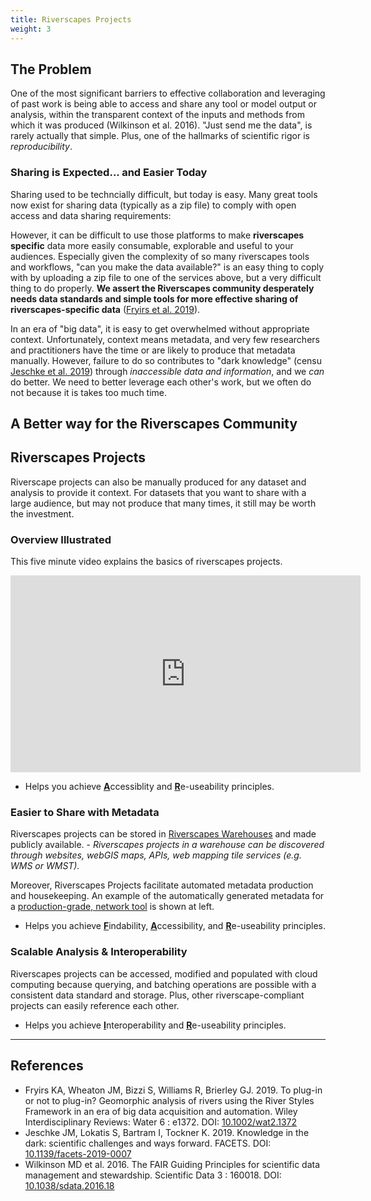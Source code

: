 ```yaml
---
title: Riverscapes Projects
weight: 3
---
```

## The Problem
One of the most significant barriers to effective collaboration and leveraging of past work is being able to access and share any tool or model output or analysis, within the transparent context of the inputs and methods from which it was produced (Wilkinson et al. 2016).  "Just send me the data", is rarely actually that simple. Plus, one of the hallmarks of scientific rigor is *reproducibility*. 

### <i class="fa fa-share-alt" aria-hidden="true"></i> Sharing is Expected... and Easier Today
Sharing used to be techncially difficult, but today is easy. Many great tools now exist for sharing data (typically as a zip <i class="fa fa-file-archive-o" aria-hidden="true"></i> file) to comply with open access and data sharing requirements:
<!-- TODO <div align="center">
<a href="https://zenodo.org/" ><img src="/images/logos/zenodo.png"> &nbsp;</a>  
<a href="https://figshare.com/">   &nbsp; &nbsp;<img src="/images/logos/figshare-logo_150.png">  </a>
<a href="https://www.hydroshare.org/" width="200">   &nbsp; &nbsp; &nbsp;<img src="/images/logos/hydroshare.png"></a>
</div> -->

However, it can be difficult to use those platforms to make **riverscapes specific** data more easily consumable, explorable and useful to your audiences. Especially given the complexity of so many riverscapes tools and workflows, "can you make the data available?" is an easy thing to coply with by uploading a zip file to one of the services above, but a very difficult thing to do properly. **We assert the Riverscapes community desperately needs data standards and simple tools for more effective sharing of riverscapes-specific data** ([Fryirs et al. 2019](http://dx.doi.org/10.1002/wat2.1372)). 

<!-- TODO <div align="center">
	<img src="/images/data/CanIGetData.png">
</div> -->

In an era of "big data", it is easy to get overwhelmed without appropriate context. Unfortunately, context means metadata, and very few researchers and practitioners have the time or are likely to produce that metadata manually. However, failure to do so contributes to "dark knowledge" (censu [Jeschke et al. 2019](https://dx.doi.org/10.1139/facets-2019-0007)) through *inaccessible data and information*, and we *can* do better. We need to better leverage each other's work, but we often do not because it is takes too much time.

## A Better way for the Riverscapes Community

<!-- TODO <div class="row small-up-2 medium-up-2">
  <div class="column">
    <div class="card">
      <div class="card-section">
        <h4>GOALS</h4>
        <img class="float-right" src="/images/data/RiverscapesProject_48.png">
        <ol>
        <li>Make it <b>easier to produce, curate and organize riverscapes analyses</b> in the context of the inputs and intermediates they were produced from. - i.e. make exploreable in <a href="https://rave.riverscapes.xyz">RAVE</a> </li> 
        <li> <i class="fa fa-share-alt" aria-hidden="true"></i> Foster transparency, reproducibility and sharing of riverscapes data and analyses. </li>
         <li>Simplify ability for tool users to make tool outputs <b>F-A-I-R</b> or at least <b>F-A-R</b> </li>
        </ol>
      </div>
    </div>
  </div>

</div> -->
<!-- TODO To achieve the above goals, we propose packaging data as  **riverscapes projects** <img  src="/images/data/RiverscapesProject_24.png">. This helps both the developer and the tool user grow their audiences for their tools -->

<!-- TODO One way of achieve the third goal of packaging analyses as  **riverscapes projects** <img  src="/images/data/RiverscapesProject_24.png"> is to facilitate the contribution of Riverscapes Data  to a [**DATA** Warehouses](/Data_Warehouses) for sharing <i class="fa fa-share-alt" aria-hidden="true"></i> and achieve **F**-**A**-**I**-**R**.  With our [RAVE tools](https://rave.riverscapes.xyz) and [Warehouse](](/Data_Warehouses) ) we strive to make it easy to contribute your data as a riverscapes project , which are:
- [**F**](https://force11.org/info/the-fair-data-principles/#elementor-toc__heading-anchor-2)indable,  
-   [**A**](https://force11.org/info/the-fair-data-principles/#elementor-toc__heading-anchor-3)ccessible, and
-    *ideally* [**I**](https://force11.org/info/the-fair-data-principles/#elementor-toc__heading-anchor-4)nteroperable and
-     [**R**](https://force11.org/info/the-fair-data-principles/#elementor-toc__heading-anchor-5)e-useable. 

There are many other platforms and warehouses where full or partial **F**-**A**-**I**-**R** can be achieved (e.g. [zeondo](https://zenodo.org/), [HydroShare](https://www.hydroshare.org/), [FigShare](https://figshare.com/) or [OpenAIRE](https://openaire.com/)). These systems will not necessarily have awareness of what a **riverscapes projects** <img  src="/images/data/RiverscapesProject_24.png"> is, but they can handle uploading the data as a zip file, and at least the F, A and R parts of FAIR. 

Note the **F**-**A**-**I**-**R**, correspond to the **f**indable, **a**ccessible, **i**nteroperable and **r**e-useable [Principles](https://force11.org/info/the-fair-data-principles/) (Wilkinson et al. [2016](https://www.nature.com/articles/sdata201618)), which the RC strives towards and helps facilitate the riverscapes community follow. 
 -->



## Riverscapes Projects 
<!-- TODO <img class="float-right" src="/images/data/ProjectTree_VBET.png"> -->
<!-- TODO We developed a data standard for packaging up riverscapes analyses (i.e. outputs of any [RC compliant tool](/Tools) into **riverscapes projects** <img  src="/images/data/RiverscapesProject_24.png">.  The project data can be navigated through a project tree like shown at right. -->
<!-- TODO 
[Riverscapes-compliant tools](/Tools) <img  src="/images/rc/RiverscapesCompliant_24.png"> automatically produce datasets that we call "projects". Each project is accompanied by metadata documentation in the form of an [XML project file](/Tools/Technical_Reference/Documentation_Standards/Riverscapes_Projects/Project/projectxml.html). These project files have specific requirements and must comply with the [riverscapes project schema](/Tools/Technical_Reference/Documentation_Standards/Riverscapes_Projects/Program/). In addition, the projects have a simple, standardized folder structure in which all data files are saved and or modified to disc (I/O).  -->

Riverscape projects can also be manually produced for any dataset and analysis to provide it context. For datasets that you want to share with a large audience, but may not produce that many times, it still may be worth the investment.



### Overview Illustrated

This five minute video explains the basics of riverscapes projects.

<div class="responsive-embed">
<iframe width="560" height="315" src="https://www.youtube.com/embed/YvWwaFFzulo" frameborder="0" allow="accelerometer; autoplay; encrypted-media; gyroscope; picture-in-picture" allowfullscreen></iframe>
</div>



<!-- TODO ## What are the Benefits of Riverscapes Projects?
Beyond better organization and transparency, the major benefits of riverscapes projects <img  src="/images/data/RiverscapesProject_24.png"> are:
- [Easy Visualization & Exploration in GIS & Web](#easy-visualization-and-exploration-in-gis-and-web)
- [Easier to Share with Metadata](#easier-to-share-with-metadata)
- [Scalable Analyses & Interoperable](#scalable-analysis--interoperability) with other Riverscapes Compliant Tools   -->


<!-- TODO ### Easy Visualization and Exploration in GIS and Web 
Sharing and opening any project in the [RV](http://rave.riverscapes.net/) (Riverscapes Viewer). You can reach GIS audiences with RV in ArcGIS or QGIS, or non-GIS users through WebRV.
<div align="center">
<img  src="/images/data/RS_VBET_Project_WebRAVE.png">
<br><i>Example of WebRV view of a project. You can curate "Views" of collections of layers in your project, or they can add any layer to the map and see it symbolized as you intended it to be visualized. As the curator of your own project type, you can specify this symbology consistently.</i>
</div> -->

- Helps you achieve  [**A**](https://force11.org/info/the-fair-data-principles/#elementor-toc__heading-anchor-3)ccessiblity and [**R**](https://force11.org/info/the-fair-data-principles/#elementor-toc__heading-anchor-5)e-useability principles.


### Easier to Share with Metadata
<!-- TODO <div align="center">
<img align="center" src="/images/data/RV_LayerMetaData.png">
<br><i>All layers have easily viewed Metadata from the Project Tree, which allows tracing back individual layers to their original sources or externally referenced projects.</i>
</div> -->
<!-- TODO <img class="float-right" src="/images/data/Project_VBET_ProjectInfo.png"> The packaging of data into a folder or zip file that can be easily shared, and then opened in any [RV app](http://rave.riverscapes.net) is handy. It ensures that your audience will see the data organized as you want it to be, with the right context, and correct symbology. -->

Riverscapes projects can be stored in [Riverscapes Warehouses](/Data_Warehouses) and made publicly available. - *Riverscapes projects in a warehouse can be discovered through websites,  webGIS maps, APIs, web mapping tile services (e.g. WMS or WMST).*

Moreover, Riverscapes Projects facilitate automated metadata production and housekeeping. An example of the automatically generated metadata for a [production-grade, network tool](http://tools.riverscapes.net) is shown at left.

- Helps you achieve [**F**](https://force11.org/info/the-fair-data-principles/#elementor-toc__heading-anchor-2)indability,   [**A**](https://force11.org/info/the-fair-data-principles/#elementor-toc__heading-anchor-3)ccessibility, and [**R**](https://force11.org/info/the-fair-data-principles/#elementor-toc__heading-anchor-5)e-useability principles. 

### Scalable Analysis & Interoperability
Riverscapes projects can be accessed, modified and populated with cloud computing because querying, and batching operations are possible with a consistent data standard and storage. Plus, other riverscape-compliant projects can easily reference each other. 

- Helps you achieve [**I**](https://force11.org/info/the-fair-data-principles/#elementor-toc__heading-anchor-4)nteroperability and  [**R**](https://force11.org/info/the-fair-data-principles/#elementor-toc__heading-anchor-5)e-useability principles. 

-----------

## References
- Fryirs KA, Wheaton JM, Bizzi S, Williams R, Brierley GJ. 2019. To plug-in or not to plug-in? Geomorphic analysis of rivers using the River Styles Framework in an era of big data acquisition and automation. Wiley Interdisciplinary Reviews: Water 6 : e1372. DOI: [10.1002/wat2.1372](http://dx.doi.org/10.1002/wat2.1372)
- Jeschke JM, Lokatis S, Bartram I, Tockner K. 2019. Knowledge in the dark: scientific challenges and ways forward. FACETS.  DOI: [10.1139/facets-2019-0007](https://dx.doi.org/10.1139/facets-2019-0007)
- Wilkinson MD et al. 2016. The FAIR Guiding Principles for scientific data management and stewardship. Scientific Data 3 : 160018. DOI: [10.1038/sdata.2016.18](http://dx.doi.org/10.1038/sdata.2016.18)
